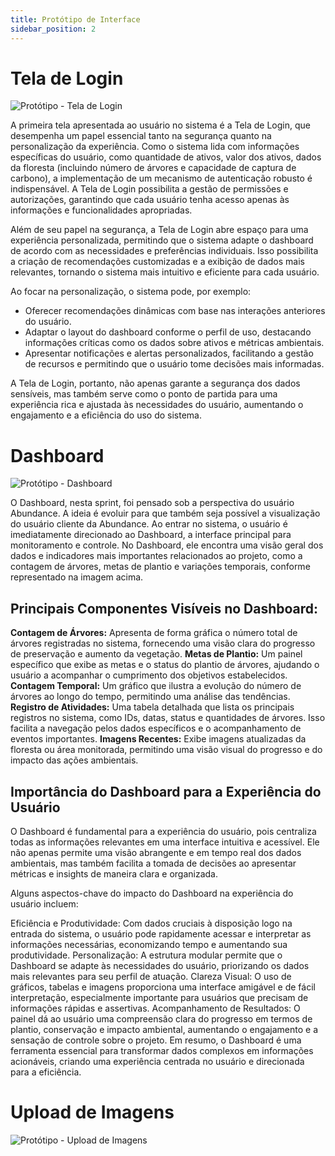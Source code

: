 ```yaml
---
title: Protótipo de Interface
sidebar_position: 2
---
```


# Tela de Login
![Protótipo - Tela de Login](https://github.com/Inteli-College/2024-2A-T02-EC11-G03/blob/docs/prototype/docs/static/img/sprint-2/prototype/login.png)

A primeira tela apresentada ao usuário no sistema é a Tela de Login, que desempenha um papel essencial tanto na segurança quanto na personalização da experiência. Como o sistema lida com informações específicas do usuário, como quantidade de ativos, valor dos ativos, dados da floresta (incluindo número de árvores e capacidade de captura de carbono), a implementação de um mecanismo de autenticação robusto é indispensável. A Tela de Login possibilita a gestão de permissões e autorizações, garantindo que cada usuário tenha acesso apenas às informações e funcionalidades apropriadas.

Além de seu papel na segurança, a Tela de Login abre espaço para uma experiência personalizada, permitindo que o sistema adapte o dashboard de acordo com as necessidades e preferências individuais. Isso possibilita a criação de recomendações customizadas e a exibição de dados mais relevantes, tornando o sistema mais intuitivo e eficiente para cada usuário.

Ao focar na personalização, o sistema pode, por exemplo:

- Oferecer recomendações dinâmicas com base nas interações anteriores do usuário.
- Adaptar o layout do dashboard conforme o perfil de uso, destacando informações críticas como os dados sobre ativos e métricas ambientais.
- Apresentar notificações e alertas personalizados, facilitando a gestão de recursos e permitindo que o usuário tome decisões mais informadas.

A Tela de Login, portanto, não apenas garante a segurança dos dados sensíveis, mas também serve como o ponto de partida para uma experiência rica e ajustada às necessidades do usuário, aumentando o engajamento e a eficiência do uso do sistema.

# Dashboard
![Protótipo - Dashboard](https://github.com/Inteli-College/2024-2A-T02-EC11-G03/blob/docs/prototype/docs/static/img/sprint-2/prototype/dash.png)

O Dashboard, nesta sprint, foi pensado sob a perspectiva do usuário Abundance. A ideia é evoluir para que também seja possível a visualização do usuário cliente da Abundance.
Ao entrar no sistema, o usuário é imediatamente direcionado ao Dashboard, a interface principal para monitoramento e controle. No Dashboard, ele encontra uma visão geral dos dados e indicadores mais importantes relacionados ao projeto, como a contagem de árvores, metas de plantio e variações temporais, conforme representado na imagem acima.

## Principais Componentes Visíveis no Dashboard:
**Contagem de Árvores:** Apresenta de forma gráfica o número total de árvores registradas no sistema, fornecendo uma visão clara do progresso de preservação e aumento da vegetação.
**Metas de Plantio:** Um painel específico que exibe as metas e o status do plantio de árvores, ajudando o usuário a acompanhar o cumprimento dos objetivos estabelecidos.
**Contagem Temporal:** Um gráfico que ilustra a evolução do número de árvores ao longo do tempo, permitindo uma análise das tendências.
**Registro de Atividades:** Uma tabela detalhada que lista os principais registros no sistema, como IDs, datas, status e quantidades de árvores. Isso facilita a navegação pelos dados específicos e o acompanhamento de eventos importantes.
**Imagens Recentes:** Exibe imagens atualizadas da floresta ou área monitorada, permitindo uma visão visual do progresso e do impacto das ações ambientais.

## Importância do Dashboard para a Experiência do Usuário
O Dashboard é fundamental para a experiência do usuário, pois centraliza todas as informações relevantes em uma interface intuitiva e acessível. Ele não apenas permite uma visão abrangente e em tempo real dos dados ambientais, mas também facilita a tomada de decisões ao apresentar métricas e insights de maneira clara e organizada.

Alguns aspectos-chave do impacto do Dashboard na experiência do usuário incluem:

Eficiência e Produtividade: Com dados cruciais à disposição logo na entrada do sistema, o usuário pode rapidamente acessar e interpretar as informações necessárias, economizando tempo e aumentando sua produtividade.
Personalização: A estrutura modular permite que o Dashboard se adapte às necessidades do usuário, priorizando os dados mais relevantes para seu perfil de atuação.
Clareza Visual: O uso de gráficos, tabelas e imagens proporciona uma interface amigável e de fácil interpretação, especialmente importante para usuários que precisam de informações rápidas e assertivas.
Acompanhamento de Resultados: O painel dá ao usuário uma compreensão clara do progresso em termos de plantio, conservação e impacto ambiental, aumentando o engajamento e a sensação de controle sobre o projeto.
Em resumo, o Dashboard é uma ferramenta essencial para transformar dados complexos em informações acionáveis, criando uma experiência centrada no usuário e direcionada para a eficiência.

# Upload de Imagens
![Protótipo - Upload de Imagens](https://github.com/Inteli-College/2024-2A-T02-EC11-G03/blob/docs/prototype/docs/static/img/sprint-2/prototype/upload.png)